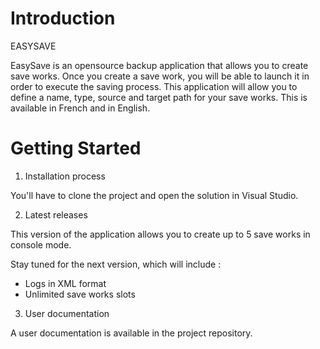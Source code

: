 # Introduction 
EASYSAVE

EasySave is an opensource backup application that allows you to create save works. Once you create a save work, you will be able to launch it in order to execute the saving process.
This application will allow you to define a name, type, source and target path for your save works.
This is available in French and in English.

# Getting Started
1.	Installation process

You'll have to clone the project and open the solution in Visual Studio.

2.	Latest releases

This version of the application allows you to create up to 5 save works in console mode.

Stay tuned for the next version, which will include :
- Logs in XML format
- Unlimited save works slots

3. User documentation

A user documentation is available in the project repository.